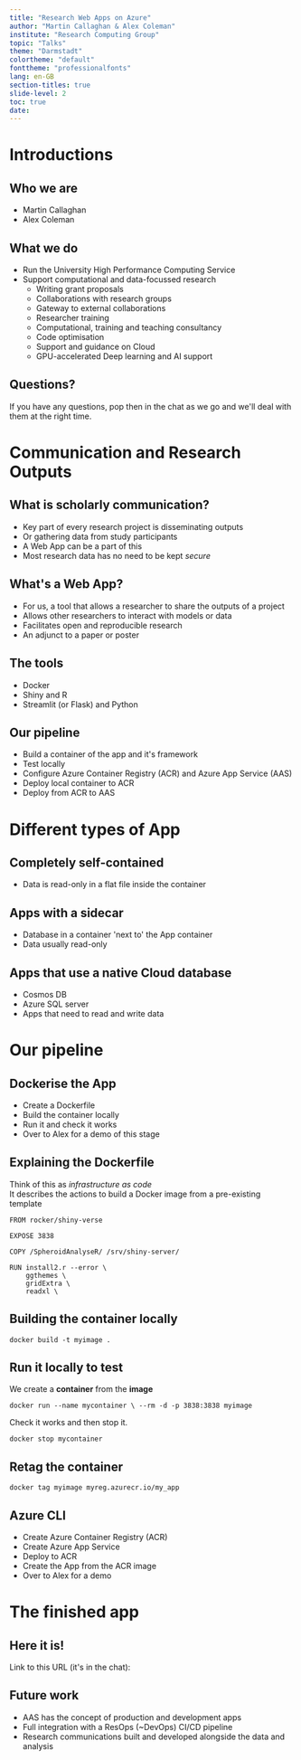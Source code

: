```yaml
---
title: "Research Web Apps on Azure"
author: "Martin Callaghan & Alex Coleman"
institute: "Research Computing Group"
topic: "Talks"
theme: "Darmstadt"
colortheme: "default"
fonttheme: "professionalfonts"
lang: en-GB
section-titles: true
slide-level: 2
toc: true
date:
---
```


# Introductions

## Who we are

* Martin Callaghan
* Alex Coleman

## What we do

* Run the University High Performance Computing Service
* Support computational and data-focussed research
    * Writing grant proposals
    * Collaborations with research groups
    * Gateway to external collaborations
    * Researcher training
    * Computational, training and teaching consultancy
    * Code optimisation
    * Support and guidance on Cloud
    * GPU-accelerated Deep learning and AI support

## Questions?

If you have any questions, pop then in the chat as we go and we'll deal with them at the right time.

# Communication and Research Outputs

## What is scholarly communication?

* Key part of every research project is disseminating outputs
* Or gathering data from study participants
* A Web App can be a part of this
* Most research data has no need to be kept *secure*

## What's a Web App?

* For us, a tool that allows a researcher to share the outputs of a project
* Allows other researchers to interact with models or data
* Facilitates open and reproducible research
* An adjunct to a paper or poster

## The tools

* Docker
* Shiny and R
* Streamlit (or Flask) and Python

## Our pipeline

* Build a container of the app and it's framework
* Test locally
* Configure Azure Container Registry (ACR) and Azure App Service (AAS)
* Deploy local container to ACR
* Deploy from ACR to AAS

# Different types of App

## Completely self-contained

* Data is read-only in a flat file inside the container

## Apps with a sidecar

* Database in a container 'next to' the App container
* Data usually read-only

## Apps that use a native Cloud database

* Cosmos DB
* Azure SQL server
* Apps that need to read and write data

# Our pipeline

## Dockerise the App

* Create a Dockerfile
* Build the container locally
* Run it and check it works
* Over to Alex for a demo of this stage

## Explaining the Dockerfile

Think of this as *infrastructure as code*  
It describes the actions to build a Docker image from a pre-existing template

```
FROM rocker/shiny-verse

EXPOSE 3838

COPY /SpheroidAnalyseR/ /srv/shiny-server/

RUN install2.r --error \
    ggthemes \
    gridExtra \
    readxl \
```

## Building the container locally

`docker build -t myimage .`

## Run it locally to test

We create a **container** from the **image**

`docker run --name mycontainer \
--rm -d -p 3838:3838 myimage`

Check it works and then stop it.

`docker stop mycontainer`

## Retag the container

`docker tag myimage myreg.azurecr.io/my_app`

## Azure CLI

* Create Azure Container Registry (ACR)
* Create Azure App Service
* Deploy to ACR
* Create the App from the ACR image
* Over to Alex for a demo

# The finished app


## Here it is!

Link to this URL (it's in the chat):  

## Future work

* AAS has the concept of production and development apps
* Full integration with a ResOps (~DevOps) CI/CD pipeline
* Research communications built and developed alongside the data and analysis